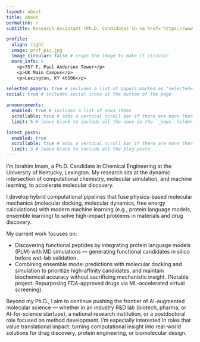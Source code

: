 ```yaml
---
layout: about
title: about
permalink: /
subtitle: Research Assistant (Ph.D. Candidate) in <a href='https://www.shaoresearch.com/about-me'>Shao Reasearch Group at the University of Kentucky</a>. 

profile:
  align: right
  image: prof_pic.jpg
  image_circular: false # crops the image to make it circular
  more_info: >
    <p>757 F. Paul Anderson Tower</p>
    <p>UK Main Campus</p>
    <p>Lexington, KY 40506</p>

selected_papers: true # includes a list of papers marked as "selected={true}"
social: true # includes social icons at the bottom of the page

announcements:
  enabled: true # includes a list of news items
  scrollable: true # adds a vertical scroll bar if there are more than 3 news items
  limit: 5 # leave blank to include all the news in the `_news` folder

latest_posts:
  enabled: true
  scrollable: true # adds a vertical scroll bar if there are more than 3 new posts items
  limit: 3 # leave blank to include all the blog posts
---
```


  I’m Ibrahim Imam, a Ph.D. Candidate in Chemical Engineering at the University of Kentucky, Lexington. My research sits at the dynamic intersection of computational chemistry, molecular simulation, and machine learning, to accelerate molecular discovery.

I develop hybrid computational pipelines that fuse physics-based molecular mechanics (molecular docking, molecular dynamics, free energy calculations) with modern machine learning (e.g., protein language models, ensemble learning) to solve high-impact problems in materials and drug discovery.

My current work focuses on:
- Discovering functional peptides by integrating protein language models (PLM) with MD simulations — generating functional candidates in silico before wet-lab validation.
- Combining ensemble model predictions with molecular docking and simulation to prioritize high-affinity candidates, and maintain biochemical accuracy without sacrificing mechanistic insight. (Notable project: Repurposing FDA-approved drugs via ML-accelerated virtual screening). 
 
Beyond my Ph.D., I aim to continue pushing the frontier of AI-augmented molecular science — whether in an industry R&D lab (biotech, pharma, or AI-for-science startups), a national research institution, or a postdoctoral role focused on method development. I’m especially interested in roles that value translational impact: turning computational insight into real-world solutions for drug discovery, protein engineering, or biomolecular design.


